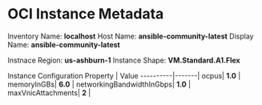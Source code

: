 # OCI Instance Metadata 


Inventory Name: **localhost**
Host Name: **ansible-community-latest**
Display Name: **ansible-community-latest**

Instnace Region:  **us-ashburn-1**
Instance Shape: **VM.Standard.A1.Flex**

Instance Configuration
 Property | Value 
----------|-------|
 ocpus| **1.0** |
 memoryInGBs| **6.0** |
 networkingBandwidthInGbps| **1.0** |
 maxVnicAttachments| **2** |
